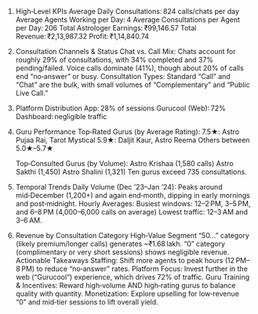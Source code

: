 1. High‑Level KPIs
      Average Daily Consultations: 824 calls/chats per day
      Average Agents Working per Day: 4
      Average Consultations per Agent per Day: 206
      Total Astrologer Earnings: ₹99,146.57
      Total Revenue: ₹2,13,987.32
      Profit: ₹1,14,840.74

2. Consultation Channels & Status
      Chat vs. Call Mix:
      Chats account for roughly 29% of consultations, with 34% completed and 37% pending/failed.
      Voice calls dominate (41%), though about 20% of calls end “no‑answer” or busy.
      Consultation Types:
      Standard “Call” and “Chat” are the bulk, with small volumes of “Complementary” and “Public Live Call.”

3. Platform Distribution
      App: 28% of sessions
      Gurucool (Web): 72%
      Dashboard: negligible traffic

4. Guru Performance
      Top‐Rated Gurus (by Average Rating):
          7.5★: Astro Pujaa Rai, Tarot Mystical
          5.9★: Daljit Kaur, Astro Reema
          Others between 5.0★–5.7★

      Top‐Consulted Gurus (by Volume):
          Astro Krishaa (1,580 calls)
          Astro Sakthi (1,450)
          Astro Shalini (1,321)
          Ten gurus exceed 735 consultations.

5. Temporal Trends
        Daily Volume (Dec ’23–Jan ’24):
            Peaks around mid‑December (1,200+) and again end‑month, dipping in early mornings and post‑midnight.
        Hourly Averages:
            Busiest windows: 12–2 PM, 3–5 PM, and 6–8 PM (4,000–6,000 calls on average)
        Lowest traffic: 12–3 AM and 3–6 AM.

7. Revenue by Consultation Category
        High‑Value Segment
            “50…” category (likely premium/longer calls) generates ~₹1.68 lakh.
            “0” category (complimentary or very short sessions) shows negligible revenue.
        Actionable Takeaways
            Staffing: Shift more agents to peak hours (12 PM–8 PM) to reduce “no‑answer” rates.
            Platform Focus: Invest further in the web (“Gurucool“) experience, which drives 72% of traffic.
            Guru Training & Incentives: Reward high‑volume AND high‑rating gurus to balance quality with quantity.
            Monetization: Explore upselling for low‑revenue “0” and mid‑tier sessions to lift overall yield.
